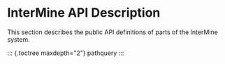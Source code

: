 # InterMine API Description

This section describes the public API definitions of parts of the InterMine system.

::: {.toctree maxdepth="2"} pathquery :::


